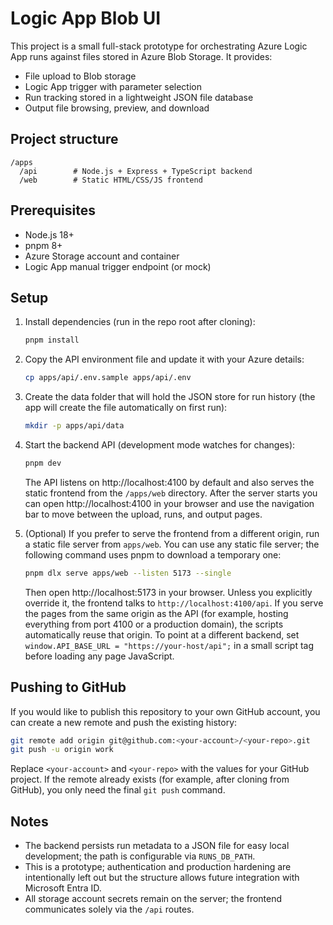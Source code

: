 # Logic App Blob UI

This project is a small full-stack prototype for orchestrating Azure Logic App runs against files stored in Azure Blob Storage.
It provides:

- File upload to Blob storage
- Logic App trigger with parameter selection
- Run tracking stored in a lightweight JSON file database
- Output file browsing, preview, and download

## Project structure

```
/apps
  /api        # Node.js + Express + TypeScript backend
  /web        # Static HTML/CSS/JS frontend
```

## Prerequisites

- Node.js 18+
- pnpm 8+
- Azure Storage account and container
- Logic App manual trigger endpoint (or mock)

## Setup

1. Install dependencies (run in the repo root after cloning):

   ```bash
   pnpm install
   ```

2. Copy the API environment file and update it with your Azure details:

   ```bash
   cp apps/api/.env.sample apps/api/.env
   ```

3. Create the data folder that will hold the JSON store for run history (the app will create the file automatically on first run):

   ```bash
   mkdir -p apps/api/data
   ```

4. Start the backend API (development mode watches for changes):

   ```bash
   pnpm dev
   ```

   The API listens on http://localhost:4100 by default and also serves the static frontend from the `/apps/web` directory. After the server starts you can open http://localhost:4100 in your browser and use the navigation bar to move between the upload, runs, and output pages.

5. (Optional) If you prefer to serve the frontend from a different origin, run a static file server from `apps/web`. You can use any static file server; the following command uses
pnpm to download a temporary one:

   ```bash
   pnpm dlx serve apps/web --listen 5173 --single
   ```

   Then open http://localhost:5173 in your browser. Unless you explicitly override it, the frontend talks to `http://localhost:4100/api`. If you serve the pages from the same origin as the API (for example, hosting everything from port 4100 or a production domain), the scripts automatically reuse that origin. To point at a different backend, set `window.API_BASE_URL = "https://your-host/api";` in a small script tag before loading any page JavaScript.

## Pushing to GitHub

If you would like to publish this repository to your own GitHub account, you can create a new remote and push the existing history:

```bash
git remote add origin git@github.com:<your-account>/<your-repo>.git
git push -u origin work
```

Replace `<your-account>` and `<your-repo>` with the values for your GitHub project. If the remote already exists (for example, after cloning from GitHub), you only need the final `git push` command.

## Notes

- The backend persists run metadata to a JSON file for easy local development; the path is configurable via `RUNS_DB_PATH`.
- This is a prototype; authentication and production hardening are intentionally left out but the structure allows future integration with Microsoft Entra ID.
- All storage account secrets remain on the server; the frontend communicates solely via the `/api` routes.
